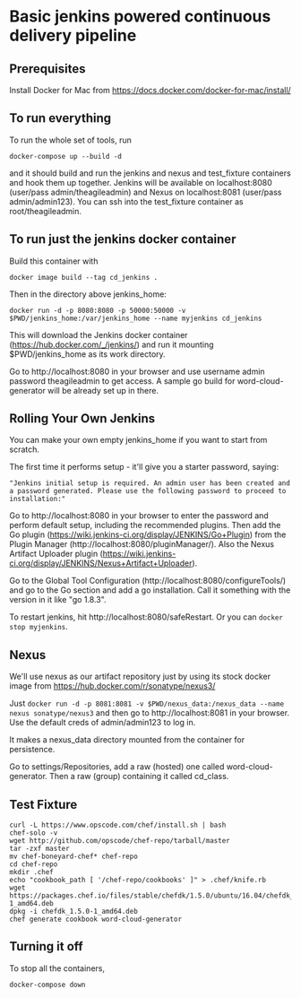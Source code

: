 # Basic jenkins powered continuous delivery pipeline

## Prerequisites
Install Docker for Mac from https://docs.docker.com/docker-for-mac/install/

## To run everything

To run the whole set of tools, run

`docker-compose up --build -d`

and it should build and run the jenkins and nexus and test_fixture containers and hook them up together.
Jenkins will be available on localhost:8080 (user/pass admin/theagileadmin) and Nexus on localhost:8081 (user/pass admin/admin123).  You can ssh into the test_fixture container as root/theagileadmin.

## To run just the jenkins docker container

Build this container with

`docker image build --tag cd_jenkins .`

Then in the directory above jenkins_home:

`docker run -d -p 8080:8080 -p 50000:50000 -v $PWD/jenkins_home:/var/jenkins_home --name myjenkins cd_jenkins`

This will download the Jenkins docker container (https://hub.docker.com/_/jenkins/) and run it mounting $PWD/jenkins_home as its work directory.  

Go to http://localhost:8080 in your browser and use username admin password theagileadmin to get access.  A sample go build for word-cloud-generator will be already set up in there.

## Rolling Your Own Jenkins

You can make your own empty jenkins_home if you want to start from scratch.

The first time it performs setup - it'll give you a starter password, saying:

`"Jenkins initial setup is required. An admin user has been created and a password generated.
Please use the following password to proceed to installation:"`

Go to http://localhost:8080 in your browser to enter the password and perform default setup, including the recommended plugins.
Then add the Go plugin (https://wiki.jenkins-ci.org/display/JENKINS/Go+Plugin) from the Plugin Manager (http://localhost:8080/pluginManager/).  Also the Nexus Artifact Uploader plugin (https://wiki.jenkins-ci.org/display/JENKINS/Nexus+Artifact+Uploader).

Go to the Global Tool Configuration (http://localhost:8080/configureTools/) and go to the Go section and add a go installation.  Call it something with the version in it like
"go 1.8.3".

To restart jenkins, hit http://localhost:8080/safeRestart.  Or you can `docker stop myjenkins`.

## Nexus

We'll use nexus as our artifact repository just by using its stock docker image from https://hub.docker.com/r/sonatype/nexus3/

Just `docker run -d -p 8081:8081 -v $PWD/nexus_data:/nexus_data --name nexus sonatype/nexus3` and then go to http://localhost:8081 in your browser. Use the default creds of admin/admin123 to log in.

It makes a nexus_data directory mounted from the container for persistence.

Go to settings/Repositories, add a raw (hosted) one called word-cloud-generator.  Then a raw (group) containing it called cd_class.

## Test Fixture

```
curl -L https://www.opscode.com/chef/install.sh | bash
chef-solo -v
wget http://github.com/opscode/chef-repo/tarball/master
tar -zxf master
mv chef-boneyard-chef* chef-repo
cd chef-repo
mkdir .chef
echo "cookbook_path [ '/chef-repo/cookbooks' ]" > .chef/knife.rb
wget https://packages.chef.io/files/stable/chefdk/1.5.0/ubuntu/16.04/chefdk_1.5.0-1_amd64.deb
dpkg -i chefdk_1.5.0-1_amd64.deb
chef generate cookbook word-cloud-generator
```

## Turning it off

To stop all the containers, 

`docker-compose down`